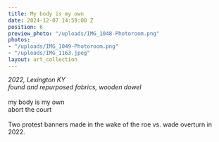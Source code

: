 ```yaml
---
title: My body is my own
date: 2024-12-07 14:59:00 Z
position: 6
preview_photo: "/uploads/IMG_1048-Photoroom.png"
photos:
- "/uploads/IMG_1049-Photoroom.png"
- "/uploads/IMG_1163.jpeg"
layout: art_collection
---
```


*2022, Lexington KY* <br>
*found and repurposed fabrics, wooden dowel* <br>
<br>
my body is my own <br>
abort the court <br>
<br>
Two protest banners made in the wake of the roe vs. wade overturn in 2022. 